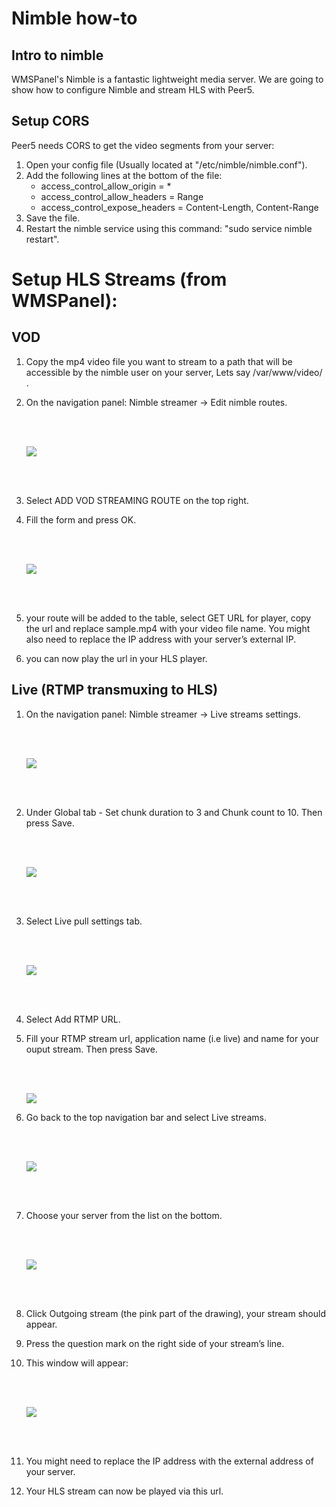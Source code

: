# Nimble how-to

## Intro to nimble
WMSPanel's Nimble is a fantastic lightweight media server.
We are going to show how to configure Nimble and stream HLS with Peer5.


## Setup CORS 
Peer5 needs CORS to get the video segments from your server:

1. Open your config file (Usually located at "/etc/nimble/nimble.conf").
2. Add the following lines at the bottom of the file:
	+ access_control_allow_origin = *
	+ access_control_allow_headers = Range
	+ access_control_expose_headers = Content-Length, Content-Range
3. Save the file.
4. Restart the nimble service using this command: "sudo service nimble restart".



# Setup HLS Streams (from WMSPanel):

## VOD
1. Copy the mp4 video file you want to stream to a path that will be accessible by the nimble user on your server, Lets say /var/www/video/ .
2. On the navigation panel: Nimble streamer -> Edit nimble routes.

	<br/>
	<br/>
	
	![](https://github.com/Peer5/mkdocs-base/blob/master/docs/Guides/images/nimble/image01.png?raw=true)
	
	<br/>
	<br/>

3. Select ADD VOD STREAMING ROUTE on the top right.
4. Fill the form and press OK.

	<br/>
	<br/>

	![](https://github.com/Peer5/mkdocs-base/blob/master/docs/Guides/images/nimble/image00.png?raw=true)

	<br/>
	<br/>

5. your route will be added to the table, select GET URL for player, copy the url and replace sample.mp4 with your video file name. You might also need to replace the IP address with your server’s external IP.
6. you can now play the url in your HLS player.


	
## Live (RTMP transmuxing to HLS)

1. On the navigation panel: Nimble streamer -> Live streams settings.

	<br/>
	<br/>

	![](https://github.com/Peer5/mkdocs-base/blob/master/docs/Guides/images/nimble/image03.png?raw=true)
	
	<br/>
	<br/>


2. Under Global tab -  Set chunk duration to 3 and Chunk count to 10. Then press Save.

	<br/>
	<br/>


	![](https://github.com/Peer5/mkdocs-base/blob/master/docs/Guides/images/nimble/image06.png?raw=true)

	<br/>
	<br/>


3. Select Live pull settings tab.

	<br/>
	<br/>

	![](https://github.com/Peer5/mkdocs-base/blob/master/docs/Guides/images/nimble/image05.png?raw=true)

	<br/>
	<br/>

4. Select Add RTMP URL.
5. Fill your RTMP stream url, application name (i.e live) and name for your ouput stream. Then press Save.
	
	<br/>
	<br/>


	![](https://github.com/Peer5/mkdocs-base/blob/master/docs/Guides/images/nimble/image07.png?raw=true)



6. Go back to the top navigation bar and select Live streams.

	<br/>
	<br/>

	![](https://github.com/Peer5/mkdocs-base/blob/master/docs/Guides/images/nimble/image04.png?raw=true)

	<br/>
	<br/>

7. Choose your server from the list on the bottom.

	<br/>
	<br/>

	![](https://github.com/Peer5/mkdocs-base/blob/master/docs/Guides/images/nimble/image08.png?raw=true)

	<br/>
	<br/>

8. Click Outgoing stream (the pink part of the drawing), your stream should appear.
9. Press the question mark on the right side of your stream’s line.
10. This window will appear:

	<br/>
	<br/>

	![](https://github.com/Peer5/mkdocs-base/blob/master/docs/Guides/images/nimble/image02.png?raw=true)

	<br/>
	<br/>

11. You might need to replace the IP address with the external address of your server.
12. Your HLS stream can now be played via this url.
